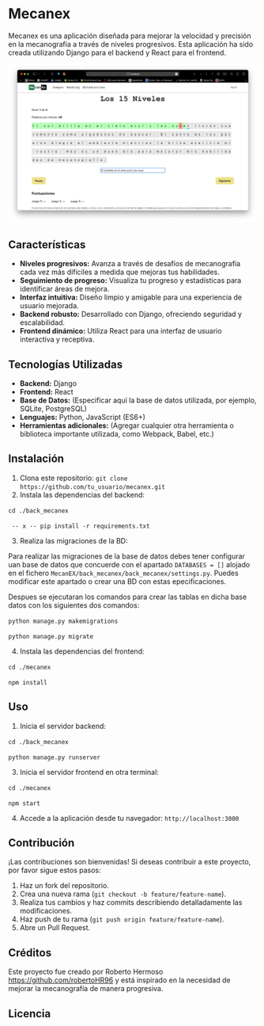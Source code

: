 # Mecanex

Mecanex es una aplicación diseñada para mejorar la velocidad y precisión en la mecanografía a través de niveles progresivos. Esta aplicación ha sido creada utilizando Django para el backend y React para el frontend.

<img src="https://raw.githubusercontent.com/robertoHR96/MecanEx/main/assets/capExample.png"/>

## Características

- **Niveles progresivos:** Avanza a través de desafíos de mecanografía cada vez más difíciles a medida que mejoras tus habilidades.
- **Seguimiento de progreso:** Visualiza tu progreso y estadísticas para identificar áreas de mejora.
- **Interfaz intuitiva:** Diseño limpio y amigable para una experiencia de usuario mejorada.
- **Backend robusto:** Desarrollado con Django, ofreciendo seguridad y escalabilidad.
- **Frontend dinámico:** Utiliza React para una interfaz de usuario interactiva y receptiva.

## Tecnologías Utilizadas

- **Backend:** Django
- **Frontend:** React
- **Base de Datos:** (Especificar aquí la base de datos utilizada, por ejemplo, SQLite, PostgreSQL)
- **Lenguajes:** Python, JavaScript (ES6+)
- **Herramientas adicionales:** (Agregar cualquier otra herramienta o biblioteca importante utilizada, como Webpack, Babel, etc.)

## Instalación

1. Clona este repositorio: `git clone https://github.com/tu_usuario/mecanex.git`
2. Instala las dependencias del backend:

`cd ./back_mecanex`

  ` -- x -- pip install -r requirements.txt`

3. Realiza las migraciones de la BD:

Para realizar las migraciones de la base de datos debes tener configurar uan base de datos que concuerde con el apartado `DATABASES = []` alojado en el fichero `MecanEX/back_mecanex/back_mecanex/settings.py`. Puedes modificar este apartado o crear una BD con estas epecificaciones.

Despues se ejecutaran los comandos para crear las tablas en dicha base datos con los siguientes dos comandos:

`python manage.py makemigrations`

`python manage.py migrate`

4. Instala las dependencias del frontend:

`cd ./mecanex`

`npm install`

## Uso

1. Inicia el servidor backend:

`cd ./back_mecanex`

`python manage.py runserver`

3. Inicia el servidor frontend en otra terminal:

`cd ./mecanex`

`npm start`

4. Accede a la aplicación desde tu navegador: `http://localhost:3000`

## Contribución

¡Las contribuciones son bienvenidas! Si deseas contribuir a este proyecto, por favor sigue estos pasos:

1. Haz un fork del repositorio.
2. Crea una nueva rama (`git checkout -b feature/feature-name`).
3. Realiza tus cambios y haz commits describiendo detalladamente las modificaciones.
4. Haz push de tu rama (`git push origin feature/feature-name`).
5. Abre un Pull Request.

## Créditos

Este proyecto fue creado por Roberto Hermoso https://github.com/robertoHR96 y está inspirado en la necesidad de mejorar la mecanografía de manera progresiva.

## Licencia


